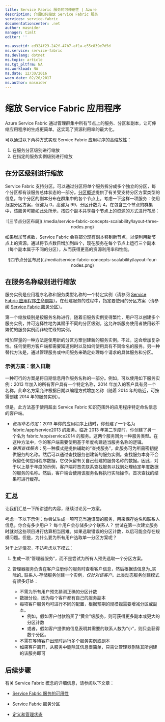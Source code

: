 ```yaml
---
title: Service Fabric 服务的可伸缩性 | Azure
description: 介绍如何缩放 Service Fabric 服务
services: service-fabric
documentationcenter: .net
author: masnider
manager: timlt
editor: ''

ms.assetid: ed324f23-242f-47b7-af1a-e55c839e7d5d
ms.service: service-fabric
ms.devlang: dotnet
ms.topic: article
ms.tgt_pltfrm: NA
ms.workload: NA
ms.date: 12/30/2016
wacn.date: 02/20/2017
ms.author: masnider
---
```


# 缩放 Service Fabric 应用程序
Azure Service Fabric 通过管理群集中所有节点上的服务、分区和副本，让可伸缩应用程序的生成更简单。这实现了资源利用率的最大化。

可以通过以下两种方式实现 Service Fabric 应用程序的高缩放性：

1. 在服务分区级别进行缩放
2. 在指定的服务实例级别进行缩放

## 在分区级别进行缩放
Service Fabric 支持分区。可以通过分区将单个服务拆分成多个独立的分区，每个分区都有该服务总体状态的一部分。[分区概述](./service-fabric-concepts-partitioning.md)提供了有关受支持分区方案类型的信息。每个分区的副本分布在群集中的各个节点上。考虑一下这样一项服务：使用范围分区方案，低键为 0，高键为 99，分区计数为 4。在包含三个节点的群集中，该服务可能如此处所示，按四个副本共享每个节点上的资源的方式进行布局：

<center> 
![三节点分区布局](./media/service-fabric-concepts-scalability/layout-three-nodes.png) 
</center>

如果增加节点数，Service Fabric 会将部分现有副本移到新节点，以便利用新节点上的资源。通过将节点数目增加到四个，现在服务在每个节点上运行三个副本（每个副本属于不同的分区），从而获得更高的资源利用率和性能。

<center> 
![四节点分区布局](./media/service-fabric-concepts-scalability/layout-four-nodes.png) 
</center>

## 在服务名称级别进行缩放
服务实例是应用程序名称和服务类型名称的一个特定实例（请参阅 [Service Fabric 应用程序生命周期](./service-fabric-application-lifecycle.md)）。在创建服务的过程中，指定要使用的分区方案（请参阅 [Service Fabric 服务分区](./service-fabric-concepts-partitioning.md)）。

第一个缩放级别是按服务名称进行。随着旧服务实例变得繁忙，用户可以创建多个服务实例，并可选择性地为其赋予不同的分区级别。这允许新服务使用者使用较不繁忙的服务实例而非较忙碌的实例。

增加容量的一种方法是使用新的分区方案创建新的服务实例。不过，这会增加复杂性。任何使用方客户端都需要知道何时以及如何使用具有不同命名的服务。另一种替代方法是，通过管理服务或中间服务来确定处理每个请求的具体服务和分区。

### 示例方案：嵌入日期
一种可行的方案是将日期信息用作服务名称的一部分。例如，可以使用如下服务实例：2013 年加入的所有客户具有一个特定名称，2014 年加入的客户具有另一个名称。此命名方案允许根据日期以编程方式增加名称（随着 2014 年的临近，可按需创建 2014 年的服务实例）。

但是，此方法基于使用超出 Service Fabric 知识范围外的应用程序特定命名信息的客户端。

* *使用命名约定*：2013 年你的应用程序上线时，你创建了一个名为 fabric:/app/service2013 的服务。临近 2013 年第二季度时，你创建了另一个名为 fabric:/app/service2014 的服务。这两个服务同为一种服务类型。在这种方法中，你的客户端需要使用基于年度构建适当服务名称的逻辑。
* *使用查找服务*：另一种模式是提供辅助的“查找服务”，此服务可为所需密钥提供服务的名称。然后可以通过查找服务创建新的服务实例。查找服务本身不会保留任何应用程序数据，它仅保留有关自己创建的服务名称的数据。因此，对于以上基于年度的示例，客户端将首先联系查找服务以找到处理给定年度数据的服务的名称。然后，客户端会使用该服务名称执行实际操作。首次查找的结果可进行缓存。

## 汇总
让我们汇总一下所讲述的内容，继续讨论另一方案。

考虑一下以下示例：你尝试生成一项可充当通讯簿的服务，用来保存姓名和联系人信息。你会有多少用户？ 每个用户会存储多少个联系人？ 尝试在第一次建立服务时就对这些项目进行估算相当困难。如果选取错误的分区计数，以后可能会存在规模问题。但是，为什么要为所有用户选取单一分区方案呢？

对于上述情况，不妨考虑以下模式：

1. 生成一项“管理器服务”，而不是尝试为所有人预先选取一个分区方案。

2. 管理器服务负责在客户注册你的服务时查看客户信息，然后根据该信息为_实际的_ 联系人-存储服务创建一个实例，_仅针对该客户_。此类动态服务创建模式有很多好处：

    * 不需为所有用户预先猜测正确的分区计数
    * 数据分段，因为每个客户都有自己的服务副本
    * 每项客户服务均可进行不同的配置，根据预期的规模视需要增减分区或副本。
      * 例如，假如客户付款购买了“黄金”级服务，则可获得更多副本或更大的分区计数
      * 或者，假如客户提供的信息表明其需要的联系人数为“小”，则只会获得数个分区。
    * 不需在等待客户出现时运行多个服务实例或副本
    * 如果客户离开，从服务中删除其信息很简单，只需让管理器删除其所创建的该服务即可

## 后续步骤
有关 Service Fabric 概念的详细信息，请参阅以下文章：

- [Service Fabric 服务的可用性](./service-fabric-availability-services.md)

- [Service Fabric 服务分区](./service-fabric-concepts-partitioning.md)

- [定义和管理状态](./service-fabric-concepts-state.md)

<!---HONumber=Mooncake_0213_2017-->
<!--Update_Description: add "汇总" section-->
